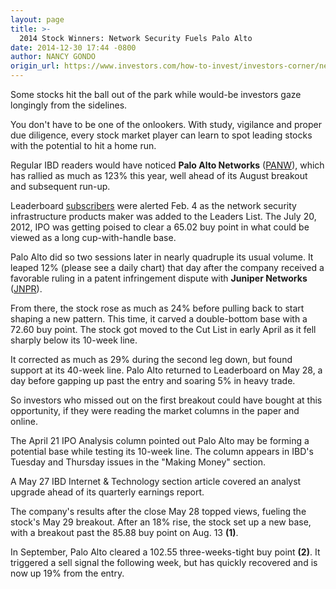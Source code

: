 ```yaml
---
layout: page
title: >-
  2014 Stock Winners: Network Security Fuels Palo Alto
date: 2014-12-30 17:44 -0800
author: NANCY GONDO
origin_url: https://www.investors.com/how-to-invest/investors-corner/network-security-fuels-palo-alto-stock
---
```





Some stocks hit the ball out of the park while would-be investors gaze longingly from the sidelines.

  

You don't have to be one of the onlookers. With study, vigilance and proper due diligence, every stock market player can learn to spot leading stocks with the potential to hit a home run.

  

Regular IBD readers would have noticed **Palo Alto Networks** ([PANW](https://research.investors.com/quote.aspx?symbol=PANW)), which has rallied as much as 123% this year, well ahead of its August breakout and subsequent run-up.

  

Leaderboard [subscribers](http://leaderboard.investors.com/leaderboard/leaders/default.aspx) were alerted Feb. 4 as the network security infrastructure products maker was added to the Leaders List. The July 20, 2012, IPO was getting poised to clear a 65.02 buy point in what could be viewed as a long cup-with-handle base.

  

Palo Alto did so two sessions later in nearly quadruple its usual volume. It leaped 12% (please see a daily chart) that day after the company received a favorable ruling in a patent infringement dispute with **Juniper Networks** ([JNPR](https://research.investors.com/quote.aspx?symbol=JNPR)).

  

From there, the stock rose as much as 24% before pulling back to start shaping a new pattern. This time, it carved a double-bottom base with a 72.60 buy point. The stock got moved to the Cut List in early April as it fell sharply below its 10-week line.

  

It corrected as much as 29% during the second leg down, but found support at its 40-week line. Palo Alto returned to Leaderboard on May 28, a day before gapping up past the entry and soaring 5% in heavy trade.

  

So investors who missed out on the first breakout could have bought at this opportunity, if they were reading the market columns in the paper and online.

  

The April 21 IPO Analysis column pointed out Palo Alto may be forming a potential base while testing its 10-week line. The column appears in IBD's Tuesday and Thursday issues in the "Making Money" section.

  

A May 27 IBD Internet & Technology section article covered an analyst upgrade ahead of its quarterly earnings report.

  

The company's results after the close May 28 topped views, fueling the stock's May 29 breakout. After an 18% rise, the stock set up a new base, with a breakout past the 85.88 buy point on Aug. 13 **(1)**.

  

In September, Palo Alto cleared a 102.55 three-weeks-tight buy point **(2)**. It triggered a sell signal the following week, but has quickly recovered and is now up 19% from the entry.




